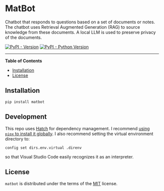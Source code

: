 # MatBot
Chatbot that responds to questions based on a set of documents or notes. The chatbot uses Retrieval Augmented Generation (RAG) to source knowledge from these documents. A local LLM is used to preserve privacy of the documents.

[![PyPI - Version](https://img.shields.io/pypi/v/matbot.svg)](https://pypi.org/project/matbot)
[![PyPI - Python Version](https://img.shields.io/pypi/pyversions/matbot.svg)](https://pypi.org/project/matbot)

-----

**Table of Contents**

- [Installation](#installation)
- [License](#license)

## Installation

```console
pip install matbot
```

## Development
This repo uses [Hatch](https://github.com/pypa/hatch) for dependency management. I recommend
[using `pipx` to install it globally](https://hatch.pypa.io/latest/install/). I also recommend
setting the virtual environment directory to:
```
config set dirs.env.virtual .direnv
```
so that Visual Studio Code easily recognizes it as an interpreter.


## License

`matbot` is distributed under the terms of the [MIT](https://spdx.org/licenses/MIT.html) license.
